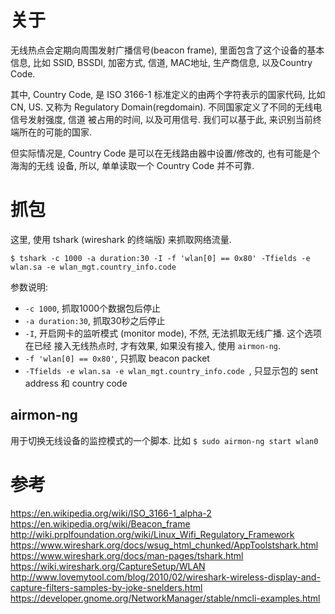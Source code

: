 # 关于
无线热点会定期向周围发射广播信号(beacon frame), 里面包含了这个设备的基本信息, 比如
SSID, BSSDI, 加密方式, 信道, MAC地址, 生产商信息, 以及Country Code.

其中, Country Code, 是 ISO 3166-1 标准定义的由两个字符表示的国家代码, 比如CN, US.
又称为 Regulatory Domain(regdomain). 不同国家定义了不同的无线电信号发射强度, 信道
被占用的时间, 以及可用信号. 我们可以基于此, 来识别当前终端所在的可能的国家.

但实际情况是, Country Code 是可以在无线路由器中设置/修改的, 也有可能是个海淘的无线
设备, 所以, 单单读取一个 Country Code 并不可靠.

# 抓包
这里, 使用 tshark (wireshark 的终端版) 来抓取网络流量.
```
$ tshark -c 1000 -a duration:30 -I -f 'wlan[0] == 0x80' -Tfields -e wlan.sa -e wlan_mgt.country_info.code
```

参数说明:
* `-c 1000`, 抓取1000个数据包后停止
* `-a duration:30`, 抓取30秒之后停止
* `-I`, 开启网卡的监听模式 (monitor mode), 不然, 无法抓取无线广播. 这个选项在已经
 接入无线热点时, 才有效果, 如果没有接入, 使用 `airmon-ng`.
* `-f 'wlan[0] == 0x80'`, 只抓取 beacon packet
* `-Tfields -e wlan.sa -e wlan_mgt.country_info.code `, 只显示包的
  sent address 和 country code

## airmon-ng
用于切换无线设备的监控模式的一个脚本. 比如 `$ sudo airmon-ng start wlan0`

# 参考
https://en.wikipedia.org/wiki/ISO_3166-1_alpha-2
https://en.wikipedia.org/wiki/Beacon_frame
http://wiki.prplfoundation.org/wiki/Linux_Wifi_Regulatory_Framework
https://www.wireshark.org/docs/wsug_html_chunked/AppToolstshark.html
https://www.wireshark.org/docs/man-pages/tshark.html
https://wiki.wireshark.org/CaptureSetup/WLAN
http://www.lovemytool.com/blog/2010/02/wireshark-wireless-display-and-capture-filters-samples-by-joke-snelders.html
https://developer.gnome.org/NetworkManager/stable/nmcli-examples.html